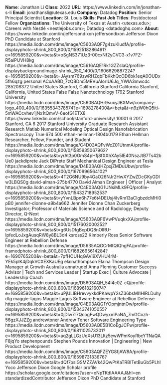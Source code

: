 **Name**: Jonathan Li
**Class**: 2022
**URL**: https://www\.linkedin\.com/in/jonathan\-s\-li
**Email**: jonathansli@utexas\.edu
**Company**: Datadog
**Position**: Senior Principal Scientist
**Location**: St\. Louis
**Skills**: 
**Past Job Titles**: Postdoctoral Fellow
**Organizations**: The University of Texas at Austin <utexas\.edu>; Careers with Nestlé <nestlejobs\.com>; Datadog <datadoghq\.com>
**About**: https://www\.linkedin\.com/in/jeffersondixon jeffersondixon Jefferson Dixon PhD Candidate at Stanford https://media\.licdn\.com/dms/image/C5603AQF7g4zuKludfA/profile\-displayphoto\-shrink\_800\_800/0/1592518286491?e=1695859200&v=beta&t=oSgNS371Uz3\-00cxNf2yCVC3\-x1v7FZ\-R5aiPUVH8kg https://media\.licdn\.com/dms/image/C5616AQE1Rk1GZZsIaQ/profile\-displaybackgroundimage\-shrink\_350\_1400/0/1606629887224?e=1695859200&v=beta&t=JAysm769zwRHZqbFbKkhQcOD6bk1eqA0OUDx5fh6qzg personal ACoAABD\_7zQBDm5MRVuAlorIU6Jq\_YWlA3mwcdc 285208372 United States Stanford, California Stanford California Stanford, California, United States False False Nanotechnology 1792 Stanford University https://media\.licdn\.com/dms/image/C560BAQHr9suxyJBXMw/company\-logo\_400\_400/0/1635534378574?e=1698278400&v=beta&t=n9zW0hQ5iti\-5mWACcvhev1jNx1tQmvV\-6eofG1ETX8 https://www\.linkedin\.com/school/stanford\-university/ 10001 6 2017 Stanford, CA 6 2017 Stanford University Graduate Research Assistant Research Matlab Numerical Modeling Optical Design Nanofabrication Spectroscopy True 674 500 ethan\-hellman\-1804b0179 Ethan Hellman Researcher, Fellow, Founder, and Student https://media\.licdn\.com/dms/image/C4D03AQFvWcZ01UtnmA/profile\-displayphoto\-shrink\_800\_800/0/1585935067962?e=1695859200&v=beta&t=yrAt3p0OmS4pHfj8fXXhXAy5IE40NszJtB7Ts42bUe0 jackdiprete Jack DiPrete Staff Mechanical Design Engineer at Tesla https://media\.licdn\.com/dms/image/D4E03AQHZpxjZMDuUbw/profile\-displayphoto\-shrink\_800\_800/0/1670996564102?e=1695859200&v=beta&t=4T2G6NU9by4GaO26NJr2HwXYZwZDcGKyGDIw3LBQS0g david\-alman\-275b4770 David Alman Engineer | Officer | Analyst https://media\.licdn\.com/dms/image/C4E03AQG1UNsiMLk9FQ/profile\-displayphoto\-shrink\_800\_800/0/1543271895253?e=1695859200&v=beta&t=yYvnLBpn6h77e6t4DEUsj4lvRm13aCIgbzdcMHI0pB0 jennifer\-dionne\-a9b4a662 Jennifer Dionne Chan Zuckerberg Investigator; Professor of Materials Science and of Radiology; Deputy Director, Q\-Next https://media\.licdn\.com/dms/image/C5603AQF6VwPVuqkxXA/profile\-displayphoto\-shrink\_800\_800/0/1517602000252?e=1695859200&v=beta&t=g6UsDfgBcpDQ8nOlRU\-IpfedLoJxgAusqRW8y8BL3d4 ksross22 Kimberly Ross Senior Software Engineer at Rebellion Defense https://media\.licdn\.com/dms/image/D5635AQGCrMtQIQhgFA/profile\-framedphoto\-shrink\_800\_800/0/1682695614284?e=1690765200&v=beta&t=7pfHOUHqGAVi9XVHU4rM\-YEk5plK4jDqkVCXEXKaUEg elainathompson Elaina Thompson Design Manager at Growth Australia annatrudel Anna Fleming Customer Success Advisor | Tech and Services Leader | Startup Exec | Culture Advocate | Leadership Coach https://media\.licdn\.com/dms/image/D5603AQH\_54l4c0Z\-cQ/profile\-displayphoto\-shrink\_800\_800/0/1689618216074?e=1695859200&v=beta&t=uPjULIBHrevvykkdPKawpY2sZ36bsMl1HlRLDuhydtg maggie\-lagos Maggie Lagos Software Engineer at Rebellion Defense https://media\.licdn\.com/dms/image/C4E03AQG1YOpmjntnOw/profile\-displayphoto\-shrink\_800\_800/0/1534374105055?e=1695859200&v=beta&t=0jDlw7r7QcogFwQDwyxmPaNA\_7mGCozh\-56gzXJJZZg andrewtoner Andrew Toner Software Engineering Type https://media\.licdn\.com/dms/image/D5603AQE5B1CoEgJCFw/profile\-displayphoto\-shrink\_800\_800/0/1681102573201?e=1695859200&v=beta&t=aq2gLLGzUqXsU13Lltz5ewWPmKoyRbcYTNaQAF8jqYo stephenpounds Stephen Pounds Innovation | Engineering | New Product Development https://media\.licdn\.com/dms/image/C5603AQFZEYG8fjAW8A/profile\-displayphoto\-shrink\_800\_800/0/1659873183676?e=1695859200&v=beta&t=dQf7pslGSMZZAVk42QwPtKaTRBITetBuGb5PLhIYoco Jefferson Dixon Google Scholar profile https://scholar\.google\.com/citations?user=oNpTKdIAAAAJ&hl=en standardizedContributor Jefferson Dixon PhD Candidate at Stanford
